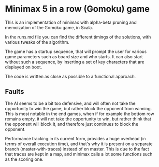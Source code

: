 # Minimax 5 in a row (Gomoku) game

This is an implementation of minimax with alpha-beta pruning and memoization of the Gomoku game, in Scala.

In the runs.md file you can find the different timings of the solutions, with various tweaks of the algorithm.

The game has a startup sequence, that will prompt the user for various game parameters such as board size and who starts. It can also start without such a sequence, by inserting a set of key
characters that are displayed on boot.

The code is written as close as possible to a functional approach.

## Faults

The AI seems to be a bit too defensive, and will often not take the opportunity to win the game, but rather block the opponent from winning. This is most notable in the end games, when if for example
the bottom row remains empty, it will not take the opportunity to win, but rather think that the opponent will block it, and therefore just continues to block the opponent.

Performance tracking in its current form, provides a huge overhead (in terms of overall execution time), and that's why it is present on a separate branch (master-with-traces) instead of on master.
This is due to the fact that traces are kept in a map, and minimax calls a lot some functions such as the scoring one.
